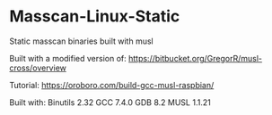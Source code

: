 # Masscan-Linux-Static
Static masscan binaries built with musl

Built with a modified version of:
https://bitbucket.org/GregorR/musl-cross/overview

Tutorial:
https://oroboro.com/build-gcc-musl-raspbian/

Built with:
Binutils 2.32
GCC 7.4.0
GDB 8.2
MUSL 1.1.21
